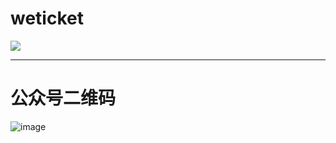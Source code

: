 # weticket
![](https://travis-ci.com/xsuler/weticket.svg?token=cFt54ERNepPSvedRqZ7s&branch=sule_dev)

-----
# 公众号二维码

![image](https://user-images.githubusercontent.com/37466870/46920984-ce35ba00-cfc3-11e8-8d01-6b2b6a405053.png)

